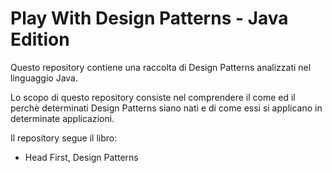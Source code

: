 # Play With Design Patterns - Java Edition

Questo repository contiene una raccolta di Design Patterns analizzati nel linguaggio Java.

Lo scopo di questo repository consiste nel comprendere il come ed il perchè determinati Design Patterns siano nati e di come essi si applicano in determinate applicazioni.

Il repository segue il libro:

- Head First, Design Patterns 